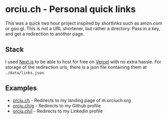 # orciu.ch - Personal quick links

This was a quick two hour project inspired by shortlinks such as amzn.com or goo.gl. This is not a URL shortener, but rather a directory. Pass in a key, and get a redirection to another page.

## Stack

I used [Next.js](https://nextjs.org/) to be able to host for free on [Vercel](https://vercel.com) with no extra hassle. For storage of the redirection urls, there is a json file containing them at `./data/links.json`.

## Examples

-   [orciu.ch](http://orciu.ch) - Redirects to my landing page of m.orciuch.org
-   [orciu.ch/g](http://orciu.ch/g) - Redirects to my Github profile
-   [orciu.ch/l](http://orciu.ch/l) - Redirects to my Linkedin profile
